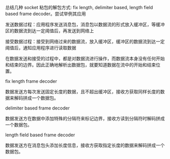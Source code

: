 总结几种 socket 粘包的解包方式: fix length, delimiter based, length field based frame decoder。尝试举例其应用

发送数据过程：应用程序发送消息包，消息包以数据流的形式放入缓冲区，等缓冲区的数据流到达一定阈值后，再发送到网络上

接受数据过程：接受到网络过来的数据流，放入缓冲区，缓冲区的数据流到达一定阈值后，通知应用程序进行读取数据

在数据发送和接受的过程中，都是对数据流进行操作，而数据流本身没有任何开始和结束的边界。因此正确地解析出数据包，就要知道数据在流中的开始和结束位置。

fix length frame decoder

数据发送方每次发送固定长度的数据，且不超出缓冲区，接收方获取同样长度的数据来解码拼成一个数据包。

delimiter based frame decoder

数据发送方在数据中添加特殊的分隔符来标记边界，接收方读到分隔符时解码拼成一个数据包。

length field based frame decoder

数据发送方在消息包头添加长度信息，接收方获取指定长度的数据来解码拼成一个数据包。